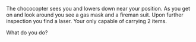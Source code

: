 The chococopter sees you and lowers down near your position. As you get on and look
around you see a gas mask and a fireman suit.  Upon further inspection you find a laser.  Your only capable of carrying 2 items.

What do you do?
